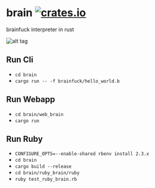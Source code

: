 # brain [![crates.io](https://img.shields.io/crates/v/brain-rs.svg)](https://crates.io/crates/brain-rs)
brainfuck interpreter in rust

![alt tag](http://data.whicdn.com/images/57083921/large.jpg)

## Run Cli
- `cd brain`
- `cargo run -- -f brainfuck/hello_world.b`

## Run Webapp
- `cd brain/web_brain`
- `cargo run`

## Run Ruby
- `CONFIGURE_OPTS=--enable-shared rbenv install 2.3.x`
- `cd brain`
- `cargo build --release`
- `cd brain/ruby_brain/ruby`
- `ruby test_ruby_brain.rb`

